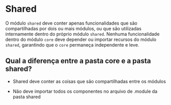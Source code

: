 # Shared

O módulo `shared` deve conter apenas funcionalidades que são compartilhadas por dois ou mais módulos, ou que são utilizadas internamente dentro do próprio módulo `shared`. Nenhuma funcionalidade dentro do módulo `core` deve depender ou importar recursos do módulo `shared`, garantindo que o `core` permaneça independente e leve.

## Qual a diferença entre a pasta core e a pasta shared?

- Shared deve conter as coisas que são compartilhadas entre os módulos

- Não deve importar todos os componentes no arquivo de .module da pasta shared
